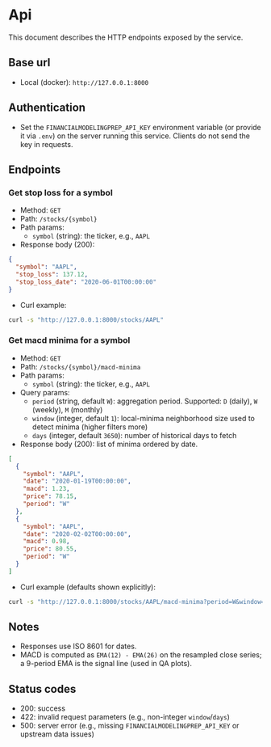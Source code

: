 # Api

This document describes the HTTP endpoints exposed by the service.

## Base url

- Local (docker): `http://127.0.0.1:8000`

## Authentication

- Set the `FINANCIALMODELINGPREP_API_KEY` environment variable (or provide it via `.env`) on the server running this service. Clients do not send the key in requests.

## Endpoints

### Get stop loss for a symbol

- Method: `GET`
- Path: `/stocks/{symbol}`
- Path params:
  - `symbol` (string): the ticker, e.g., `AAPL`
- Response body (200):
```json
{
  "symbol": "AAPL",
  "stop_loss": 137.12,
  "stop_loss_date": "2020-06-01T00:00:00"
}
```

- Curl example:
```bash
curl -s "http://127.0.0.1:8000/stocks/AAPL"
```

### Get macd minima for a symbol

- Method: `GET`
- Path: `/stocks/{symbol}/macd-minima`
- Path params:
  - `symbol` (string): the ticker, e.g., `AAPL`
- Query params:
  - `period` (string, default `W`): aggregation period. Supported: `D` (daily), `W` (weekly), `M` (monthly)
  - `window` (integer, default `1`): local-minima neighborhood size used to detect minima (higher filters more)
  - `days` (integer, default `3650`): number of historical days to fetch
- Response body (200): list of minima ordered by date.
```json
[
  {
    "symbol": "AAPL",
    "date": "2020-01-19T00:00:00",
    "macd": 1.23,
    "price": 78.15,
    "period": "W"
  },
  {
    "symbol": "AAPL",
    "date": "2020-02-02T00:00:00",
    "macd": 0.98,
    "price": 80.55,
    "period": "W"
  }
]
```

- Curl example (defaults shown explicitly):
```bash
curl -s "http://127.0.0.1:8000/stocks/AAPL/macd-minima?period=W&window=1&days=3650"
```

## Notes

- Responses use ISO 8601 for dates.
- MACD is computed as `EMA(12) - EMA(26)` on the resampled close series; a 9-period EMA is the signal line (used in QA plots).

## Status codes

- 200: success
- 422: invalid request parameters (e.g., non-integer `window`/`days`)
- 500: server error (e.g., missing `FINANCIALMODELINGPREP_API_KEY` or upstream data issues)

